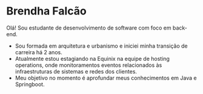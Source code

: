 # Brendha Falcão

Olá! Sou estudante de desenvolvimento de software com foco em back-end.

- Sou formada em arquitetura e urbanismo e iniciei minha transição de carreira há 2 anos.
- Atualmente estou estagiando na Equinix na equipe de hosting operations, onde monitoramentos eventos relacionados às infraestruturas de sistemas e redes dos clientes.
- Meu objetivo no momento é aprofundar meus conhecimentos em Java e Springboot.